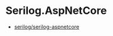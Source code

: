# Serilog.AspNetCore

- [serilog/serilog-aspnetcore](https://github.com/serilog/serilog-aspnetcore)
